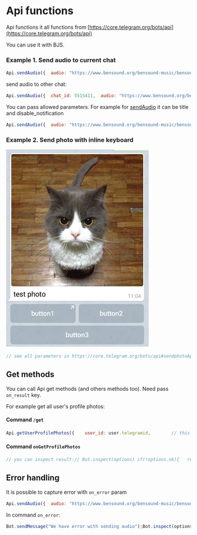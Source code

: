 # Api functions

Api functions it all functions from [https://core.telegram.org/bots/api](https://core.telegram.org/bots/api)

You can use it with BJS. 

### **Example 1.** Send audio to current chat

```javascript
Api.sendAudio({  audio: "https://www.bensound.org/bensound-music/bensound-funnysong.mp3"});
```

send audio to other chat: 

```javascript
Api.sendAudio({  chat_id: 5515411,  audio: "https://www.bensound.org/bensound-music/bensound-funnysong.mp3"});
```



You can pass allowed parameters. For example for [sendAudio](https://core.telegram.org/bots/api#sendaudio) it can be title and disable\_notification

```javascript
Api.sendAudio({  audio: "https://www.bensound.org/bensound-music/bensound-funnysong.mp3"  title: "test audio",  disable_notification: true});
```

### **Example 2.** Send photo with inline keyboard

![](../.gitbook/assets/image%20%2823%29.png)

```javascript
// see all parameters in https://core.telegram.org/bots/api#sendphotoApi.sendPhoto({  photo: "https://cataas.com/cat", // it is picture!  caption: "Test photo",  reply_markup: { inline_keyboard: [    // line 1    [      // open the link on button pressing      { text: "button1", url: "http://example.com" },      // run command /onButton2 on button pressing      { text: "button2", callback_data: "/onButton2" }    ],    // line 2    [       // see all params in       // https://core.telegram.org/bots/api#inlinekeyboardbutton       { text: "button3", callback_data: "/onButton3" }    ]  ]}});
```

## Get methods

You can call Api get methods \(and others methods too\). Need pass `on_result` key. 

For example get all user's profile photos:

#### Command `/get`

```javascript
Api.getUserProfilePhotos({    user_id: user.telegramid,        // this command will be executed after getting photos    on_result: "onGetProfilePhotos"});
```

#### 

#### Command `onGetProfilePhotos`

```javascript
// you can inspect result:// Bot.inspect(options) if(!options.ok){   return Bot.sendMessage("Error!");}if(options.result.total_count==0){   return Bot.sendMessage("You have no photos in profile")}let photos = options.result.photos;for(let i in photos){   Api.sendPhoto( { photo: photos[i][0].file_id } );}
```

## Error handling

It is possible to capture error with `on_error` param

```javascript
Api.sendAudio({  audio: "https://www.bensound.org/bensound-music/bensound-funnysong.mp3",  on_error: "/on_error"});
```

In command `on_error`:

```javascript
Bot.sendMessage("We have error with sending audio");Bot.inspect(options)
```

